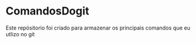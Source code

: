 # ComandosDogit
Este repósitorio foi criado para armazenar os principais comandos que eu utlizo no git
